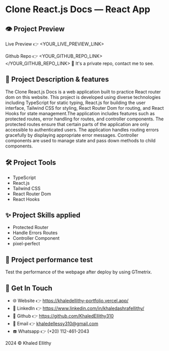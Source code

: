 # Clone React.js Docs — React App

## 👁️ Project Preview

Live Preview 👉 <YOUR_LIVE_PREVIEW_LINK>

Github Repo 👉 <YOUR_GITHUB_REPO_LINK></YOUR_GITHUB_REPO_LINK>
🚩 It's a private repo, contact me to see.

## 📝 Project Description & features

The Clone React.js Docs is a web application built to practice React router dom on this website. This project is developed using diverse technologies including TypeScript for static typing, React.js for building the user interface, Tailwind CSS for styling, React Router Dom for routing, and React Hooks for state management.The application includes features such as protected routes, error handling for routes, and controller components. The protected routes ensure that certain parts of the application are only accessible to authenticated users. The application handles routing errors gracefully by displaying appropriate error messages. Controller components are used to manage state and pass down methods to child components.

## 🛠️ Project Tools

- TypeScript
- React.js
- Tailwind CSS
- React Router Dom
- React Hooks

## ✨ Project Skills applied

- Protected Router
- Handle Errors Routes
- Controller Component
- pixel-perfect

## 🧪 Project performance test

Test the performance of the webpage after deploy by using GTmetrix.

## 👋 Get In Touch

- 🌐 Website 👉 <https://khaledellithy-portfolio.vercel.app/>
- 👔 LinkedIn 👉 <https://www.linkedin.com/in/khaledashrafellithy/>
- 🌟 Github 👉 <https://github.com/KhaledEllithy310>
- 📧 Email 👉 <khaledellessy310@gmail.com>
- ☎️ Whatsapp 👉 (+20) 112-461-2043

2024 © Khaled Ellithy
